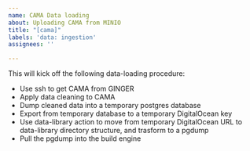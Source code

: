 ```yaml
---
name: CAMA Data loading
about: Uploading CAMA from MINIO
title: "[cama]"
labels: 'data: ingestion'
assignees: ''

---
```


This will kick off the following data-loading procedure:
+ Use ssh to get CAMA from GINGER
+ Apply data cleaning to CAMA
+ Dump cleaned data into a temporary postgres database
+ Export from temporary database to a temporary DigitalOcean key
+ Use data-library action to move from temporary DigitalOcean URL to data-library directory structure, and trasform to a pgdump
+ Pull the pgdump into the build engine